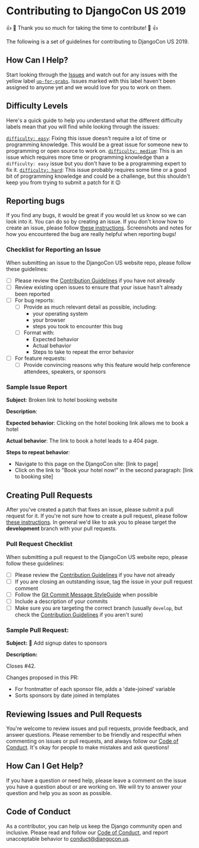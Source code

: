 # Contributing to DjangoCon US 2019

:thumbsup: :tada: Thank you so much for taking the time to contribute! :tada: :thumbsup:

The following is a set of guidelines for contributing to DjangoCon US 2019.


## How Can I Help?

Start looking through the [Issues](https://github.com/djangocon/2019.djangocon.us/issues) and watch out for any issues with the yellow label [`up-for-grabs`](https://github.com/djangocon/2019.djangocon.us/labels/up-for-grabs). Issues marked with this label haven't been assigned to anyone yet and we would love for you to work on them.


## Difficulty Levels

Here's a quick guide to help you understand what the different difficulty labels mean that you will find while looking through the issues:

[`difficulty: easy`](https://github.com/djangocon/2019.djangocon.us/labels/difficulty%3A%20easy): Fixing this issue doesn't require a lot of time or programming knowledge. This would be a great issue for someone new to programming or open source to work on.
[`difficulty: medium`](https://github.com/djangocon/2019.djangocon.us/labels/difficulty%3A%20medium): This is an issue which requires more time or programming knowledge than a `difficulty: easy` issue but you don't have to be a programming expert to fix it.
[`difficulty: hard`](https://github.com/djangocon/2019.djangocon.us/labels/difficulty%3A%20hard): This issue probably requires some time or a good bit of programming knowledge and could be a challenge, but this shouldn't keep you from trying to submit a patch for it :wink:

## Reporting bugs

If you find any bugs, it would be great if you would let us know so we can look into it. You can do so by creating an issue. If you don't know how to create an issue, please follow [these instructions](https://help.github.com/articles/creating-an-issue/). Screenshots and notes for how you encountered the bug are really helpful when reporting bugs!

### Checklist for Reporting an Issue

When submitting an issue to the DjangoCon US website repo, please follow these guidelines:

- [ ] Please review the [Contribution Guidelines](CONTRIBUTING.md) if you have not already
- [ ] Review existing open issues to ensure that your issue hasn't already been reported
- [ ] For bug reports:
  - [ ] Provide as much relevant detail as possible, including:
    - your operating system
    - your browser
    - steps you took to encounter this bug
  - [ ] Format with:
    - Expected behavior
    - Actual behavior
    - Steps to take to repeat the error behavior
- [ ] For feature requests:
  - [ ] Provide convincing reasons why this feature would help conference attendees, speakers, or sponsors

### Sample Issue Report

**Subject**: Broken link to hotel booking website

**Description**:

**Expected behavior**: Clicking on the hotel booking link allows me to book a hotel

**Actual behavior**: The link to book a hotel leads to a 404 page.

**Steps to repeat behavior**:
- Navigate to this page on the DjangoCon site: [link to page]
- Click on the link to "Book your hotel now!" in the second paragraph: [link to booking site]


## Creating Pull Requests

After you've created a patch that fixes an issue, please submit a pull request for it. If you're not sure how to create a pull request, please follow [these instructions](https://help.github.com/articles/creating-a-pull-request/). In general we'd like to ask you to please target the **development** branch with your pull requests.

### Pull Request Checklist

When submitting a pull request to the DjangoCon US website repo, please follow these guidelines:

- [ ] Please review the [Contribution Guidelines](CONTRIBUTING.md) if you have not already
- [ ] If you are closing an outstanding issue, tag the issue in your pull request comment
- [ ] Follow the [Git Commit Message StyleGuide](https://github.com/slashsBin/styleguide-git-commit-message) when possible
- [ ] Include a description of your commits
- [ ] Make sure you are targeting the correct branch (usually `develop`, but check the [Contribution Guidelines](CONTRIBUTING.md) if you aren't sure)

### Sample Pull Request:

**Subject:** :hammer: Add signup dates to sponsors

**Description:**

Closes #42.

Changes proposed in this PR:
- For frontmatter of each sponsor file, adds a 'date-joined' variable
- Sorts sponsors by date joined in templates


## Reviewing Issues and Pull Requests

You're welcome to review issues and pull requests, provide feedback, and answer questions. Please remember to be friendly and respectful when commenting on issues or pull requests, and always follow our [Code of Conduct](https://www.djangoproject.com/conduct/). It's okay for people to make mistakes and ask questions!


## How Can I Get Help?

If you have a question or need help, please leave a comment on the issue you have a question about or are working on. We will try to answer your question and help you as soon as possible.


## Code of Conduct

As a contributor, you can help us keep the Django community open and inclusive. Please read and follow our [Code of Conduct](https://www.djangoproject.com/conduct/), and report unacceptable behavior to <a href="mailto:conduct@djangocon.us">conduct@djangocon.us</a>.

